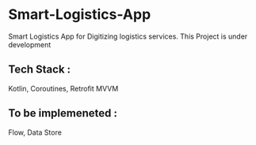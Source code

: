 # Smart-Logistics-App
Smart Logistics App for Digitizing logistics services.
This Project is under development

## Tech Stack : 
Kotlin, Coroutines, Retrofit MVVM

## To be implemeneted : 
Flow, Data Store 
